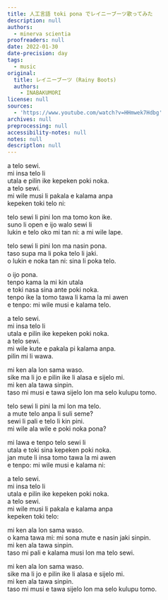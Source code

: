```yaml
---
title: 人工言語 toki pona でレイニーブーツ歌ってみた
description: null
authors:
  - minerva scientia
proofreaders: null
date: 2022-01-30
date-precision: day
tags:
  - music
original:
  title: レイニーブーツ (Rainy Boots)
  authors:
    - INABAKUMORI
license: null
sources:
  - 'https://www.youtube.com/watch?v=HHmwek7Hdbg'
archives: null
preprocessing: null
accessibility-notes: null
notes: null
descriptlon: null
---
```

a telo sewi.  
mi insa telo li  
utala e pilin ike kepeken poki noka.  
a telo sewi.  
mi wile musi li pakala e kalama anpa  
kepeken toki telo ni:

telo sewi li pini lon ma tomo kon ike.  
suno li open e ijo walo sewi li  
lukin e telo oko mi tan ni: a mi wile lape.

telo sewi li pini lon ma nasin pona.  
taso supa ma li poka telo li jaki.  
o lukin e noka tan ni: sina li poka telo.

o ijo pona.  
tenpo kama la mi kin utala  
e toki nasa sina ante poki noka.  
tenpo ike la tomo tawa li kama la mi awen  
e tenpo: mi wile musi e kalama telo.

a telo sewi.  
mi insa telo li  
utala e pilin ike kepeken poki noka.  
a telo sewi.  
mi wile kute e pakala pi kalama anpa.  
pilin mi li wawa.

mi ken ala lon sama waso.  
sike ma li jo e pilin ike li alasa e sijelo mi.  
mi ken ala tawa sinpin.  
taso mi musi e tawa sijelo lon ma selo kulupu tomo.

telo sewi li pini la mi lon ma telo.  
a mute telo anpa li suli seme?  
sewi li pali e telo li kin pini.  
mi wile ala wile e poki noka pona?

mi lawa e tenpo telo sewi li  
utala e toki sina kepeken poki noka.  
jan mute li insa tomo tawa la mi awen  
e tenpo: mi wile musi e kalama ni:

a telo sewi.  
mi insa telo li  
utala e pilin ike kepeken poki noka.  
a telo sewi.  
mi wile musi li pakala e kalama anpa  
kepeken toki telo:

mi ken ala lon sama waso.  
o kama tawa mi: mi sona mute e nasin jaki sinpin.  
mi ken ala tawa sinpin.  
taso mi pali e kalama musi lon ma telo sewi.

mi ken ala lon sama waso.  
sike ma li jo e pilin ike li alasa e sijelo mi.  
mi ken ala tawa sinpin.  
taso mi musi e tawa sijelo lon ma selo kulupu tomo.
